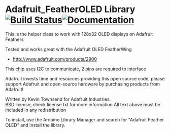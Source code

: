 # Adafruit_FeatherOLED Library [![Build Status](https://github.com/adafruit/Adafruit_FeatherOLED/workflows/Arduino%20Library%20CI/badge.svg)](https://github.com/adafruit/Adafruit_FeatherOLED/actions)[![Documentation](https://github.com/adafruit/ci-arduino/blob/master/assets/doxygen_badge.svg)](http://adafruit.github.io/Adafruit_FeatherOLED/html/index.html)

This is the helper class to work with 128x32 OLED displays on Adafruit Feathers

Tested and works great with the Adafruit OLED FeatherWing
* http://www.adafruit.com/products/2900

This chip uses I2C to communicate, 2 pins are required to interface

Adafruit invests time and resources providing this open source code, please support Adafruit and open-source hardware by purchasing products from Adafruit!

Written by Kevin Townsend for Adafruit Industries.  
BSD license, check license.txt for more information
All text above must be included in any redistribution

To install, use the Arduino Library Manager and search for "Adafruit Feather OLED" and install the library.
